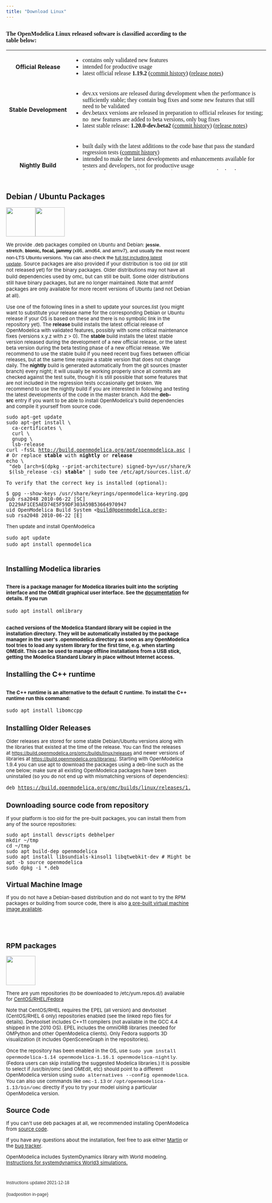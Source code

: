 ```yaml
---
title: "Download Linux"
---
```

<h2><span style="font-family: 'andale mono', times; font-size: 16px;">The OpenModelica Linux released software is classified according to the table below:</span></h2>
<table style="width: 956px; height: 328px;">
<tbody>
<tr>
<td style="font-size: 16px;" align="center"><strong>Official Release</strong></td>
<td style="font-size: 16px;">
<ul>
<li style="line-height: 17.6px;"><span style="font-size: 12pt; font-family: 'andale mono', times;">contains only validated new features</span></li>
<li style="line-height: 17.6px;"><span style="font-size: 12pt; font-family: 'andale mono', times;">intended for productive usage</span></li>
<li style="line-height: 17.6px;"><span style="font-size: 12pt; font-family: 'andale mono', times;">latest official release <strong>1.19.2</strong>&nbsp;<span style="color: #000000; font-family: 'andale mono', times; font-size: 16px;">(</span><a href="https://github.com/OpenModelica/OpenModelica/commits/maintenance/v1.19" style="font-family: 'andale mono', times; font-size: 16px;">commit history</a><span style="color: #000000; font-family: 'andale mono', times; font-size: 16px;">) (<a href="https://trac.openmodelica.org/OpenModelica/wiki/ReleaseNotes/1.19.2">release notes</a>)</span><br /></span></li>
</ul>
</td>
</tr>
<tr>
<td style="font-size: 16px;" align="center"><strong>Stable Development</strong></td>
<td style="font-size: 16px;">
<ul>
<li style="line-height: 17.6px;"><span style="font-size: 12pt; font-family: 'andale mono', times;">dev.xx versions are released during development when the performance is<br />sufficiently stable; they contain bug fixes and some new features that still<br /> need to be validated<br /></span></li>
<li style="line-height: 17.6px;"><span style="font-size: 12pt; font-family: 'andale mono', times;">dev.betaxx versions are released in preparation to official releases for testing;<br />no&nbsp; new features are added to beta versions, only bug fixes</span></li>
<li style="line-height: 17.6px;"><span style="font-size: 12pt; font-family: 'andale mono', times;">latest stable release: <strong>1.20.0-dev.beta2 </strong>(<a href="https://github.com/OpenModelica/OpenModelica/commits/maintenance/v1.20">commit history</a>) (<a href="https://trac.openmodelica.org/OpenModelica/wiki/ReleaseNotes/1.20.0">release notes</a>)<strong> </strong></span></li>
</ul>
</td>
</tr>
<tr>
<td style="font-size: 16px;" align="center"><strong>Nightly Build<br /></strong></td>
<td style="font-size: 16px;">
<ul>
<li style="line-height: 17.6px;"><span style="font-family: 'andale mono', times; font-size: 12pt;">built daily with the latest additions to the code base that pass the standard<br />regression tests (<a href="https://github.com/OpenModelica/OpenModelica/commits/master">commit history</a>)</span><span style="font-family: 'andale mono', times; font-size: 12pt;"><br /></span></li>
<li style="line-height: 17.6px;"><span style="font-family: 'andale mono', times; font-size: 12pt;">intended to make the latest developments and enhancements available for<br /> testers and developers, not for productive usage</span></li>
<li style="line-height: 17.6px;"><span style="font-family: andale mono, times; font-size: 12pt;" andale="" mono="" times="" font-size="" 12pt="">features that are not subject to regression testing may get broken between<br />one nightly build and the next</span></li>
<li style="line-height: 17.6px;"><span style="font-family: andale mono, times; font-size: 12pt;" andale="" mono="" times="" font-size="" 12pt="">current nightly builds <strong>1.21.0-dev</strong><br /></span></li>
</ul>
</td>
</tr>
</tbody>
</table>
<h4 style="font-size: 11px;">&nbsp;</h4>
<h2>Debian / Ubuntu Packages</h2>
<p><img style="vertical-align: baseline;" src="/images/ubuntu-logo.gif" alt="" width="80" height="80" border="0" /><img style="vertical-align: baseline;" src="/images/debian_splash.png" alt="" width="80" height="80" border="0" /></p>
<p><span style="font-size: 10pt;">We provide .deb packages compiled on Ubuntu and Debian:&nbsp;<span style="font-family: Verdana, Arial, Helvetica, sans-serif; line-height: 13px;"><strong>jessie</strong>, <strong>stretch</strong>,&nbsp;</span><span style="color: #000000; font-family: Verdana, Arial, Helvetica, sans-serif; line-height: 1.3em;"><strong></strong><strong>bionic, focal, jammy<strong style="font-family: Verdana, Arial, Helvetica, sans-serif; font-size: 10px;">&nbsp;</strong></strong>(x86, amd64, and armv7), and usually the most recent non-LTS Ubuntu versions. You can also check the <a href="https://build.openmodelica.org/apt/dists/">full list including latest update</a>.&nbsp;</span><span style="line-height: 1.3em;">Source packages are also provided if your distribution is too old (or still not released yet) for the binary packages. Older distributions may not have all build dependencies used by omc, but can still be built. Some older distributions still have binary packages, but are no longer maintained. Note that armhf packages are only available for more recent versions of Ubuntu (and not Debian at all).</span></span></p>
<p><span style="font-size: 10pt;">Use one of the following lines in a shell to update your sources.list (you might want to substitute your release name for the corresponding Debian or Ubuntu release if your OS is based on these and there is no symbolic link in the repository yet). The <strong>release </strong>build installs the latest official release of OpenModelica with validated features, possibly with some critical maintenance fixes (versions x.y.z with z &gt; 0). The <strong>stable </strong>build installs the latest stable version released during the development of a new official release, or the latest beta version during the beta testing phase of a new official release. We recommend to use the stable build if you need recent bug fixes between official releases, but at the same time require a stable version that does not change daily. The <strong>nightly</strong> build is generated automatically from the git sources (master branch) every night; it will usually be working properly since all commits are checked against the test suite, though it is still possible that some features that are not included in the regression tests occasionally get broken. We recommend to use the nightly build if you are interested in following and testing the latest developments of the code in the master branch. Add the <strong>deb-src</strong>&nbsp;entry if you want to be able to install OpenModelica's build dependencies and compile it yourself from source code.</span></p>
<pre><span style="font-size: 10pt;">sudo apt-get update<br />sudo apt-get install \<br />  ca-certificates \<br />  curl \<br />  gnupg \<br />  lsb-release<br />curl -fsSL <a href="http://build.openmodelica.org/apt/openmodelica.asc">http://build.openmodelica.org/apt/openmodelica.asc</a> | sudo gpg --dearmor -o /usr/share/keyrings/openmodelica-keyring.gpg<br /># Or replace <strong>stable</strong> with <strong>nightly</strong> or <strong>release</strong><br />echo \<br /> "deb [arch=$(dpkg --print-architecture) signed-by=/usr/share/keyrings/openmodelica-keyring.gpg] https://build.openmodelica.org/apt \<br /> $(lsb_release -cs) <strong>stable</strong>" | sudo tee /etc/apt/sources.list.d/openmodelica.list &gt; /dev/null<br /><br /><span style="line-height: 13px;"></span></span><span style="font-size: 10pt;">To verify that the correct key is installed (optional):</span></pre>
<pre class="wiki"><span style="font-size: 10pt;">$ gpg --show-keys /usr/share/keyrings/openmodelica-keyring.gpg<br />pub rsa2048 2010-06-22 [SC]<br /> D229AF1CE5AED74E5F59DF303A59B53664970947<br />uid OpenModelica Build System &lt;<a href="mailto:build@openmodelica.org&gt;">build@openmodelica.org&gt;</a>;<br />sub rsa2048 2010-06-22 [E] 
</span></pre>
<p><span style="line-height: 1.3em; font-size: 10pt;">Then update and install OpenModelica</span></p>
<pre><span style="line-height: 1.3em; font-size: 10pt;">sudo apt update
</span><span style="line-height: 1.3em;"><span style="font-size: 10pt;">sudo apt install openmodelica
</span><br /></span></pre>
<h2 style="font-size: 19.25px;">Installing Modelica libraries</h2>
<h2><span style="font-size: 10pt; caret-color: auto;">There is a package manager for Modelica libraries built into the scripting interface and the OMEdit graphical user interface. See the </span><a href="/doc/OpenModelicaUsersGuide/latest/packagemanager.html" style="font-size: 10pt;">documentation</a><span style="font-size: 10pt; caret-color: auto;"> for details. If you run<br /></span></h2>
<pre><span style="font-size: 10pt;"><span style="line-height: 1.3em;">sudo apt install </span>omlibrary</span></pre>
<h2><span style="font-size: 10pt; caret-color: auto;">cached versions of the Modelica Standard library will be copied in the installation directory. They will be automatically installed by the package manager in the user's .openmodelica directory as soon as any OpenModelica tool tries to load any system library for the first time, e.g. when starting OMEdit. This can be used to manage offline installations from a USB stick, getting the Modelica Standard Library in place without Internet access.<br /></span></h2>
<h2 style="font-size: 19.25px;">Installing the C++ runtime</h2>
<h2><span style="font-size: 10pt;">The C++ runtime is an alternative to the default C runtime. To install the C++ runtime run this command:</span></h2>
<pre><span style="font-size: 10pt;"><span style="line-height: 1.3em;">sudo apt install </span>libomccpp</span></pre>
<h2 style="font-size: 19.25px;">Installing Older Releases</h2>
<p><span style="font-size: 10pt;">Older releases are stored for some stable Debian/Ubuntu versions along with the libraries that existed at the time of the release. You can find the releases at&nbsp;<a href="https://build.openmodelica.org/omc/builds/linux/releases" style="font-size: 12.16px;">https://build.openmodelica.org/omc/builds/linux/releases</a>&nbsp;and newer versions of libraries at <a href="https://build.openmodelica.org/libraries/" style="font-size: 12.16px;">https://build.openmodelica.org/libraries/</a>. Starting with OpenModelica 1.9.4 you can use apt to download the packages using a deb-line such as the one below; make sure all existing OpenModelica packages have been uninstalled (so you do not end up with mismatching versions of dependencies):</span></p>
<pre><span style="line-height: 1.3em;"><span style="font-size: 10pt;">deb <a href="https://build.openmodelica.org/omc/builds/linux/releases/1.13.0/">https://build.openmodelica.org/omc/builds/linux/releases/1.13.0/</a> bionic release</span><a href="https://build.openmodelica.org/omc/builds/linux/releases/1.12.0/"><span style="font-size: 10pt;"></span><br /></a></span></pre>
<h2 style="font-size: 19px;">Downloading source code from repository</h2>
<p><span style="font-size: 10pt;">If your platform is too old for the pre-built packages, you can install them from any of the source repositories:</span></p>
<pre><span style="font-size: 10pt;">sudo apt install devscripts debhelper<br />mkdir ~/tmp<br />cd ~/tmp<br />sudo apt build-dep openmodelica
sudo apt install libsundials-kinsol1 libqtwebkit-dev # Might be needed depending on platform<br />apt -b source openmodelica<br />sudo dpkg -i *.deb</span></pre>
<h2 style="font-size: 19px;">Virtual Machine Image</h2>
<p><span style="font-size: 10pt;">If you do not have a Debian-based distribution and do not want to try the RPM packages or building from source code, there is also <a href="/download/virtual-machine">a pre-built virtual machine image available</a>.</span></p>
<h2>&nbsp;</h2>
<h2 style="font-size: 19px;">RPM packages</h2>
<p><img style="vertical-align: baseline;" src="/images/rpm-package.png" alt="" width="80" height="80" border="0" /></p>
<p><span style="font-size: 10pt;">There are yum repositories (to be downloaded to /etc/yum.repos.d/) available for <a href="https://build.openmodelica.org/rpm/">CentOS/RHEL/Fedora</a></span></p>
<p><span style="font-size: 10pt;">Note that CentOS/RHEL requires the EPEL (all version) and devtoolset (CentOS/RHEL 6 only) repositories enabled (see the linked repo files for details). Devtoolset includes C++11 compilers (not available in the GCC 4.4 shipped in the 2010 OS). EPEL includes the omniORB libraries (needed for OMPython and other OpenModelica clients). Only Fedora supports 3D visualization (it includes OpenSceneGraph in the repositories).</span></p>
<p><span style="font-size: 10pt;">Once the repository has been enabled in the OS, use</span> <span style="font-family: 'courier new', courier;">s<span style="font-size: 10pt;">udo yum install openmodelica-1.14 openmodelica-1.16.1 openmodelica-nightly</span></span><span style="font-size: 10pt;">. (Fedora users can skip installing the suggested Modelica libraries.) It is possible to select if /usr/bin/omc (and OMEdit, etc) should point to a different OpenModelica version using&nbsp;<span style="font-family: 'courier new', courier;">sudo alternatives --config openmodelica<span style="font-family: 'courier new', courier;"></span></span>. You can also use commands like <span style="font-family: 'courier new', courier;">omc-1.13</span>&nbsp;or <span style="font-family: 'courier new', courier;">/opt/openmodelica-1.13/bin/omc</span> directly if you to try your model uising a particular OpenModelica version.</span></p>
<h2 style="font-size: 19px;">Source Code</h2>
<p><span style="font-size: 10pt;">If you can't use deb packages at all, we recommended installing OpenModelica from <a href="/developersresources/source-code">source code</a>.</span></p>
<p><span style="font-size: 10pt;">If you have any questions about the installation, feel free to ask either <a href="http://www.ida.liu.se/%7Emarsj/">Martin</a> or the <a href="https://trac.openmodelica.org/OpenModelica">bug tracker</a>.</span></p>
<p><span style="font-size: 10pt;">OpenModelica includes SystemDynamics library with World modeling. <a href="/images/docs/systemdynamics-world3-simulation-with-openmodelica-131023.pdf">Instructions for systemdynamics World3 simulations.</a></span></p>
<h1><span style="color: #333333; font-family: Tahoma, Helvetica, Arial, sans-serif; font-weight: normal; font-size: 12px;">Instructions updated 2021-12-18</span></h1>
<p><span style="color: #333333; font-family: Tahoma, Helvetica, Arial, sans-serif; font-weight: normal; font-size: 12px;">{loadposition in-page}</span></p>